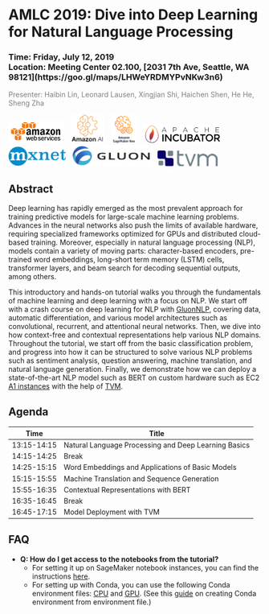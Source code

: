 AMLC 2019: Dive into Deep Learning for Natural Language Processing
==================================================================

<h3>Time: Friday, July 12, 2019<br/>Location: Meeting Center 02.100, [2031 7th Ave, Seattle, WA 98121](https://goo.gl/maps/LHWeYRDMYPvNKw3n6)</h3>

<span style="color:grey">Presenter: Haibin Lin, Leonard Lausen, Xingjian Shi, Haichen Shen, He He, Sheng Zha</span><br/>

<a href="https://aws.amazon.com/"><img src="_static/aws_logo.png" alt="AWS Icon" height="45"></a> &nbsp; <a href="https://aws.amazon.com/"><img src="_static/amazon_ai.png" alt="AmazonAI Icon" height="58"></a> &nbsp; <a href="https://aws.amazon.com/sagemaker/neo/"><img src="_static/neo.png" alt="Neo Icon" height="58"></a> &nbsp; <a href="https://beta.mxnet.io/"><img src="_static/apache_incubator_logo.png" alt="Apache Incubator Icon" height="39"></a> &nbsp; <a href="https://beta.mxnet.io/"><img src="_static/mxnet_logo_2.png" alt="MXNet Icon" height="39"></a> &nbsp; <a href="https://gluon-nlp.mxnet.io/"><img src="_static/gluon_logo_horizontal_small.png" alt="Gluon Icon" height="42"></a> &nbsp; <a href="http://tvm.ai"><img src="_static/tvm.png" alt="TVM Icon" height="32"></a>

Abstract
--------

Deep learning has rapidly emerged as the most prevalent approach for training predictive models for large-scale machine learning problems. Advances in the neural networks also push the limits of available hardware, requiring specialized frameworks optimized for GPUs and distributed cloud-based training. Moreover, especially in natural language processing (NLP), models contain a variety of moving parts: character-based encoders, pre-trained word embeddings, long-short term memory (LSTM) cells, transformer layers, and beam search for decoding sequential outputs, among others.

This introductory and hands-on tutorial walks you through the fundamentals of machine learning and deep learning with a focus on NLP. We start off with a crash course on deep learning for NLP with [GluonNLP](https://gluon-nlp.mxnet.io/), covering data, automatic differentiation, and various model architectures such as convolutional, recurrent, and attentional neural networks. Then, we dive into how context-free and contextual representations help various NLP domains. Throughout the tutorial, we start off from the basic classification problem, and progress into how it can be structured to solve various NLP problems such as sentiment analysis, question answering, machine translation, and natural language generation. Finally, we demonstrate how we can deploy a state-of-the-art NLP model such as BERT on custom hardware such as EC2 [A1 instances](https://aws.amazon.com/ec2/instance-types/a1/) with the help of [TVM](https://tvm.ai/).

Agenda
------

| Time        | Title                                                         |
|-------------|---------------------------------------------------------------|
| 13:15-14:15 | Natural Language Processing and Deep Learning Basics          |
| 14:15-14:25 | Break                                                         |
| 14:25-15:15 | Word Embeddings and Applications of Basic Models              |
| 15:15-15:55 | Machine Translation and Sequence Generation                   |
| 15:55-16:35 | Contextual Representations with BERT                          |
| 16:35-16:45 | Break                                                         |
| 16:45-17:15 | Model Deployment with TVM                                     |

FAQ
---
- **Q: How do I get access to the notebooks from the tutorial?**
  - For setting it up on SageMaker notebook instances, you can find the instructions [here](./sagemaker_setup.md).
  - For setting up with Conda, you can use the following Conda environment files: [CPU](env/amlc19-cpu.yml) and [GPU](env/amlc19-gpu.yml). (See this [guide](https://docs.conda.io/projects/conda/en/latest/user-guide/tasks/manage-environments.html#creating-an-environment-from-an-environment-yml-file) on creating Conda environment from environment file.)
